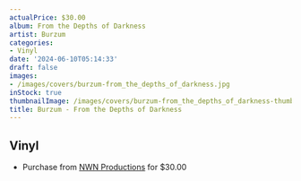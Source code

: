 ```yaml
---
actualPrice: $30.00
album: From the Depths of Darkness
artist: Burzum
categories:
- Vinyl
date: '2024-06-10T05:14:33'
draft: false
images:
- /images/covers/burzum-from_the_depths_of_darkness.jpg
inStock: true
thumbnailImage: /images/covers/burzum-from_the_depths_of_darkness-thumb.jpg
title: Burzum - From the Depths of Darkness
---
```


## Vinyl
* Purchase from [NWN Productions](http://shop.nwnprod.com/index.php?route=product/product&path=75&product_id=51054&sort=pd.name&order=ASC) for $30.00
